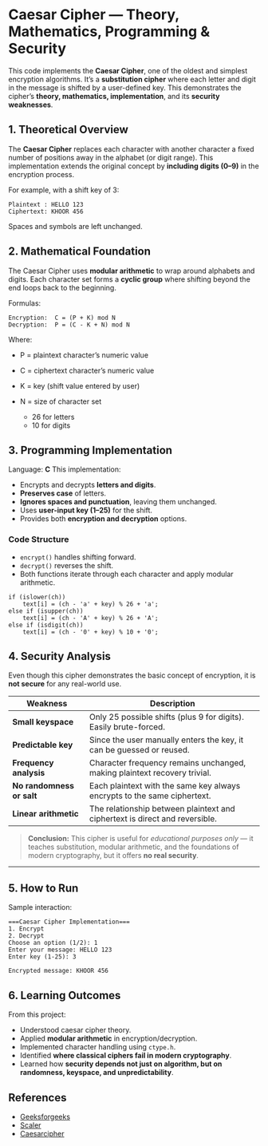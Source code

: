 
# Caesar Cipher — Theory, Mathematics, Programming & Security

This code implements the **Caesar Cipher**, one of the oldest and simplest encryption algorithms.
It’s a **substitution cipher** where each letter and digit in the message is shifted by a user-defined key.
This demonstrates the cipher’s **theory, mathematics, implementation**, and its **security weaknesses**.

## 1. Theoretical Overview

The **Caesar Cipher** replaces each character with another character a fixed number of positions away in the alphabet (or digit range).
This implementation extends the original concept by **including digits (0–9)** in the encryption process.

For example, with a shift key of 3:

```
Plaintext : HELLO 123
Ciphertext: KHOOR 456
```

Spaces and symbols are left unchanged.

## 2. Mathematical Foundation

The Caesar Cipher uses **modular arithmetic** to wrap around alphabets and digits.
Each character set forms a **cyclic group** where shifting beyond the end loops back to the beginning.

Formulas:

```
Encryption:  C = (P + K) mod N
Decryption:  P = (C - K + N) mod N
```

Where:

- P = plaintext character’s numeric value
- C = ciphertext character’s numeric value
- K = key (shift value entered by user)
- N = size of character set

  * 26 for letters
  * 10 for digits

## 3. Programming Implementation

Language: **C**
This implementation:

- Encrypts and decrypts **letters and digits**.
- **Preserves case** of letters.
- **Ignores spaces and punctuation**, leaving them unchanged.
- Uses **user-input key (1–25)** for the shift.
- Provides both **encryption and decryption** options.

### Code Structure

- `encrypt()` handles shifting forward.
- `decrypt()` reverses the shift.
- Both functions iterate through each character and apply modular arithmetic.

```
if (islower(ch)) 
    text[i] = (ch - 'a' + key) % 26 + 'a';
else if (isupper(ch))
    text[i] = (ch - 'A' + key) % 26 + 'A';
else if (isdigit(ch))
    text[i] = (ch - '0' + key) % 10 + '0';
```

## 4. Security Analysis

Even though this cipher demonstrates the basic concept of encryption, it is **not secure** for any real-world use.

| Weakness | Description |
| -------- | ----------- |
| **Small keyspace** | Only 25 possible shifts (plus 9 for digits). Easily brute-forced. |
| **Predictable key** | Since the user manually enters the key, it can be guessed or reused. |
| **Frequency analysis** | Character frequency remains unchanged, making plaintext recovery trivial. |
| **No randomness or salt** | Each plaintext with the same key always encrypts to the same ciphertext. |
| **Linear arithmetic** | The relationship between plaintext and ciphertext is direct and reversible. |

> **Conclusion:**
> This cipher is useful for *educational purposes only* — it teaches substitution, modular arithmetic, and the foundations of modern cryptography, but it offers **no real security**.

---

## 5. How to Run

Sample interaction:

```
===Caesar Cipher Implementation===
1. Encrypt 
2. Decrypt 
Choose an option (1/2): 1
Enter your message: HELLO 123
Enter key (1-25): 3

Encrypted message: KHOOR 456
```

## 6. Learning Outcomes

From this project:

- Understood caesar cipher theory.
- Applied **modular arithmetic** in encryption/decryption.
- Implemented character handling using `ctype.h`.
- Identified **where classical ciphers fail in modern cryptography**.
- Learned how **security depends not just on algorithm, but on randomness, keyspace, and unpredictability**.

## References
- [Geeksforgeeks](https://www.geeksforgeeks.org/ethical-hacking/caesar-cipher-in-cryptography/)
- [Scaler](https://www.scaler.com/topics/caesar-cipher-program-in-c/)
- [Caesarcipher](https://www.math.stonybrook.edu/~moira/mat331-spr10/papers/1987%20LucianoCryptology%20From%20Caesar%20Ciphers%20to.pdf)
